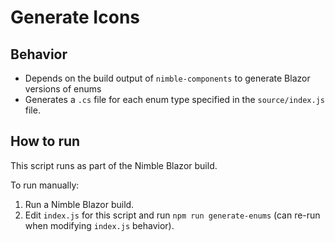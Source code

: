 # Generate Icons

## Behavior

- Depends on the build output of `nimble-components` to generate Blazor versions of enums
- Generates a `.cs` file for each enum type specified in the `source/index.js` file.

## How to run

This script runs as part of the Nimble Blazor build.

To run manually:

1. Run a Nimble Blazor build.
2. Edit `index.js` for this script and run `npm run generate-enums` (can re-run when modifying `index.js` behavior).
